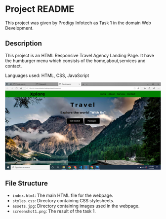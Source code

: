 
# Project README

This project was given by Prodigy Infotech as Task 1 in the domain Web Development.

## Description

This project is an HTML Responsive Travel Agency Landing Page.  It have the humburger menu which consists of the home,about,services and contact. 

Languages used: HTML, CSS, JavaScript

<div align="center">
  <img src="./screenshot1.png" />
</div>

## File Structure

- `index.html`: The main HTML file for the webpage.
- `styles.css`: Directory containing CSS stylesheets.
- `assets.jpg`: Directory containing images used in the webpage.
- `screenshot1.png`: The result of the task 1.
